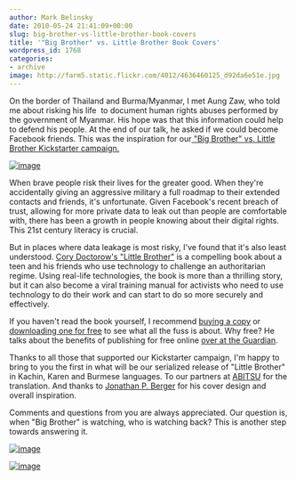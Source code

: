 ```yaml
---
author: Mark Belinsky
date: 2010-05-24 21:41:09+00:00
slug: big-brother-vs-little-brother-book-covers
title: '"Big Brother" vs. Little Brother Book Covers'
wordpress_id: 1768
categories:
- archive
image: http://farm5.static.flickr.com/4012/4636460125_d92da6e51e.jpg
---
```


On the border of Thailand and Burma/Myanmar, I met Aung Zaw, who told me about risking his life  to document human rights abuses performed by the government of Myanmar. His hope was that this information could help to defend his people. At the end of our talk, he asked if we could become Facebook friends. This was the inspiration for our[ "Big Brother" vs. Little Brother Kickstarter campaign.](http://www.kickstarter.com/projects/1033999452/little-brother-vs-big-brother)

[![image](http://farm5.static.flickr.com/4012/4636460125_d92da6e51e.jpg)](http://www.flickr.com/photos/digitaldemocracy/4636460125/)

When brave people risk their lives for the greater good. When they're accidentally giving an aggressive military a full roadmap to their extended contacts and friends, it's unfortunate. Given Facebook's recent breach of trust, allowing for more private data to leak out than people are comfortable with, there has been a growth in people knowing about their digital rights. This 21st century literacy is crucial.

But in places where data leakage is most risky, I've found that it's also least understood. [Cory   Doctorow's "Little Brother"](http://craphound.com/littlebrother/) is a compelling book about a teen and his friends who use technology to challenge an authoritarian regime. Using real-life technologies, the book is more than a thrilling story, but it can also become a viral training manual for activists who need to use technology to do their work and can start to do so more securely and effectively.

If you haven't read the book yourself, I recommend [buying a copy](http://craphound.com/littlebrother/buy/) or [downloading one for free](http://craphound.com/littlebrother/download/) to see what all the fuss is about. Why free? He talks about the benefits of publishing for free online [over at the Guardian](http://www.guardian.co.uk/technology/2010/may/23/cory-doctorow-my-bright-idea).

Thanks to all those that supported our Kickstarter campaign, I'm happy to bring to you the first in what will be our serialized release of "Little Brother" in Kachin, Karen and Burmese languages. To our partners at [ABITSU](http://www.abitsu.org/) for the translation. And thanks to [Jonathan P. Berger](http://jonathanpberger.com/) for his cover design and overall inspiration.

Comments and questions from you are always appreciated. Our question is, when "Big Brother" is watching, who is watching back? This is another step towards answering it.

[![image](http://farm5.static.flickr.com/4045/4636460563_84414df911_m.jpg)](http://www.flickr.com/photos/digitaldemocracy/4636460563/)

[![image](http://farm5.static.flickr.com/4021/4637069610_2bd19b90f4_m.jpg)](http://www.flickr.com/photos/digitaldemocracy/4637069610/)

